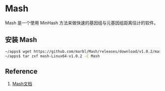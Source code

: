 # Mash

Mash 是一个使用 MinHash 方法来做快速的基因组与元基因组距离估计的软件。

## 安装 Mash

```bash
~/apps$ wget https://github.com/marbl/Mash/releases/download/v1.0.2/mash-Linux64-v1.0.2.tar.gz
~/apps$ tar zxf mash-Linux64-v1.0.2 -C Mash
```


## Reference

1. [Mash文档](http://mash.readthedocs.org/en/latest/)